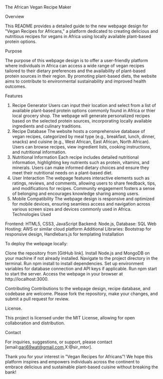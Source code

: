 The African Vegan Recipe Maker 

Overview

This README provides a detailed guide to the new webpage design for "Vegan Recipes for Africans," a platform dedicated to creating delicious and nutritious recipes for vegans in Africa using locally available plant-based protein options.

Purpose

The purpose of this webpage design is to offer a user-friendly platform where individuals in Africa can access a wide range of vegan recipes tailored to their dietary preferences and the availability of plant-based protein sources in their region. By promoting plant-based diets, the website aims to contribute to environmental sustainability and improved health outcomes.

Features

1. Recipe Generator
Users can input their location and select from a list of available plant-based protein options commonly found in Africa or thier local grocery shop.
The webpage will generate personalized recipes based on the selected protein sources, incorporating locally available ingredients and culinary traditions.
2. Recipe Database
The website hosts a comprehensive database of vegan recipes, categorized by meal type (e.g., breakfast, lunch, dinner, snacks) and cuisine (e.g., West African, East African, North African).
Users can browse recipes, view ingredient lists, cooking instructions, and nutritional information.
3. Nutritional Information
Each recipe includes detailed nutritional information, highlighting key nutrients such as protein, vitamins, and minerals.
Users can make informed dietary choices and ensure they meet their nutritional needs on a plant-based diet.
4. User Interaction
The webpage features interactive elements such as ratings, reviews, and comments, allowing users to share feedback, tips, and modifications for recipes.
Community engagement fosters a sense of belonging and encourages knowledge sharing among users.
5. Mobile Compatibility
The webpage design is responsive and optimized for mobile devices, ensuring seamless access and navigation across various screen sizes and devices commonly used in Africa.
Technologies Used

Frontend: HTML5, CSS3, JavaScript
Backend: Node.js,
Database: SQL
Web Hosting: AWS or similar cloud platform
Additional Libraries: Bootstrap for responsive design, Handlebars.js for templating
Installation

To deploy the webpage locally:

Clone the repository from [GitHub link].
Install Node.js and MongoDB on your machine if not already installed.
Navigate to the project directory in the terminal.
Run npm install to install dependencies.
Set up environment variables for database connection and API keys if applicable.
Run npm start to start the server.
Access the webpage in your browser at http://localhost:3000.

Contributing
Contributions to the webpage design, recipe database, and codebase are welcome. Please fork the repository, make your changes, and submit a pull request for review.

License.

This project is licensed under the MIT License, allowing for open collaboration and distribution.

Contact

For inquiries, suggestions, or support, please contact [email:gari69wat@gmail.com,X:@sir_mtor].

Thank you for your interest in "Vegan Recipes for Africans"! We hope this platform inspires and empowers individuals across the continent to embrace delicious and sustainable plant-based cuisine without breaking the bank! 